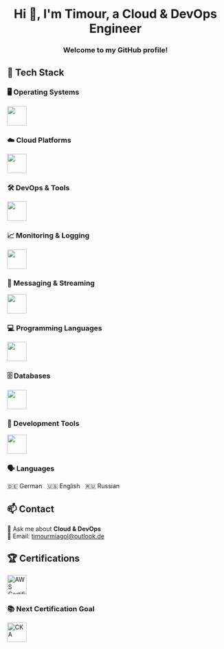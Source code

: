 <!-- Header Section -->
<h1 align="center">Hi 👋, I'm Timour, a Cloud & DevOps Engineer</h1>
<h3 align="center">Welcome to my GitHub profile!</h3>

<!-- Main Skills Section -->
<h2 align="left">🌟 Tech Stack</h2>

<!-- Operating Systems -->
<h3>🖥️ Operating Systems</h3>
<p>
  <img src="https://skillicons.dev/icons?i=linux" width="45" />
</p>

<!-- Cloud -->
<h3>☁️ Cloud Platforms</h3>
<p>
  <img src="https://skillicons.dev/icons?i=aws,gcp,azure" width="45" />
</p>

<!-- DevOps Tools -->
<h3>🛠️ DevOps & Tools</h3>
<p>
  <img src="https://skillicons.dev/icons?i=docker,kubernetes,jenkins,github,gitlab,nginx,terraform,ansible" width="45" />
</p>

<!-- Monitoring -->
<h3>📈 Monitoring & Logging</h3>
<p>
  <img src="https://skillicons.dev/icons?i=grafana,prometheus,elasticsearch" width="45" />
</p>

<!-- Messaging -->
<h3>💬 Messaging & Streaming</h3>
<p>
  <img src="https://skillicons.dev/icons?i=kafka,rabbitmq" width="45" />
</p>

<!-- Programming -->
<h3>💻 Programming Languages</h3>
<p>
  <img src="https://skillicons.dev/icons?i=py,js,ts,go,bash" width="45" />
</p>

<!-- Databases -->
<h3>🗄️ Databases</h3>
<p>
  <img src="https://skillicons.dev/icons?i=mongodb,postgres,mysql" width="45" />
</p>

<!-- Development -->
<h3>🧰 Development Tools</h3>
<p>
  <img src="https://skillicons.dev/icons?i=git,vim,vscode" width="45" />
</p>

<!-- Languages -->
<h3>🗣️ Languages</h3>
<p>
  🇩🇪 German &nbsp; 🇺🇸 English &nbsp; 🇷🇺 Russian
</p>

<!-- Contact -->
<h2>📫 Contact</h2>
<p>
  💬 Ask me about <strong>Cloud & DevOps</strong><br>
  📧 Email: <a href="mailto:timourmiagol@outlook.de">timourmiagol@outlook.de</a>
</p>

<!-- Certifications -->
<h2>🏆 Certifications</h2>
<p>
  <img src="https://skillicons.dev/icons?i=aws" width="45" alt="AWS Certified" />
  <!-- Add other certifications using appropriate icons -->
</p>

<!-- Next Certification -->
<h3>📚 Next Certification Goal</h3>
<p>
  <img src="https://skillicons.dev/icons?i=kubernetes" width="45" alt="CKA" />
</p>


<!--
**Tim275/Tim275** is a ✨ _special_ ✨ repository because its `README.md` (this file) appears on your GitHub profile.

Here are some ideas to get you started:

-->
